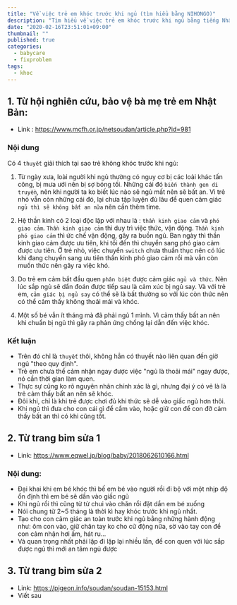 ```yaml
---
title: "Về việc trẻ em khóc trước khi ngủ (tìm hiểu bằng NIHONGO)"
description: "Tìm hiểu về việc trẻ em khóc trước khi ngủ bằng tiếng Nhật"
date: "2020-02-16T23:51:01+09:00"
thumbnail: ""
published: true
categories:
  - babycare
  - fixproblem
tags:
  - khoc
---
```


## 1. Từ hội nghiên cứu, bảo vệ bà mẹ trẻ em Nhật Bản: 
- Link : https://www.mcfh.or.jp/netsoudan/article.php?id=981

### Nội dung 
Có 4 `thuyết` giải thích tại sao trẻ không khóc trước khi ngủ:

  1. Từ ngày xưa, loài người khi ngủ thường có nguy cơ bị các loài khác tấn công, bị mưa ưới nên bị sợ bóng tối. Những cái đó `biến thành gen di truyền`, nên khi người ta ko biết lúc nào sẽ ngủ mất nên sẽ bất an. Vì trẻ nhỏ vẫn còn những cái đó, lại chưa tập luyện đủ lâu để quen cảm giác `ngủ thì sẽ không bất an nữa` nên cần thêm time.

  2. Hệ thần kinh có 2 loại độc lập với nhau là : `thần kinh giao cảm` và `phó giao cảm`. `Thần kinh giao cảm` thì duy trì việc thức, vận động. `Thần kinh phó giao cảm` thì ức chế vận động, gây ra buồn ngủ. Ban ngày thì thần kinh giao cảm được ưu tiên, khi tối đến thì chuyển sang phó giao cảm được ưu tiên. Ở trẻ nhỏ, việc chuyển `switch` chưa thuần thục nên có lúc khi đang chuyển sang ưu tiên thần kinh phó giao cảm rồi mà vẫn còn muốn thức nên gây ra việc khó.

  3. Do trẻ em cảm bắt đầu quen `phân biệt` được cảm giác `ngủ và thức`. Nên lúc sắp ngủ sẽ dần đoán được tiếp sau là cảm xúc bị ngủ say. Và với trẻ em, `cảm giác bị ngủ say` có thể sẽ là bất thường so với lúc còn thức nên có thể cảm thấy không thoải mái và khóc.

  4. Một số bé vẫn ít tháng mà đã phải ngủ 1 mình. Vì cảm thấy bất an nên khi chuẩn bị ngủ thì gây ra phản ứng chống lại dẫn đến việc khóc.

### Kết luận

- Trên đó chỉ là `thuyết` thôi, không hẳn có thuyết nào liên quan đến giờ ngủ "theo quy định".
- Trẻ em chưa thể cảm nhận ngay được việc "ngủ là thoải mái" ngay được, nó cần thời gian làm quen.
- Thực sự cũng ko rõ nguyên nhân chính xác là gì, nhưng đại ý có vẻ là là trẻ cảm thấy bất an nên sẽ khóc. 
- Đôi khi, chỉ là khi trẻ được chơi đủ khi thức sẽ dễ vào giấc ngủ hơn thôi.
- Khi ngủ thì đưa cho con cái gì để cầm vào, hoặc giữ con để con đỡ cảm thấy bất an thì có khi cũng tốt.


## 2. Từ trang bỉm sửa 1
- Link: https://www.eqwel.jp/blog/baby/2018062610166.html
### Nội dung:
- Đại khai khi em bé khóc thì bế em bé vào người rồi đi bộ với một nhịp độ ổn định thì em bé sẽ dần vào giấc ngủ
- Khi ngủ rồi thì cũng từ từ chui vào chăn rồi đặt dần em bé xuống
- Nói chung từ 2~5 tháng là thời kì hay khóc trước khi ngủ nhất.
- Tạo cho con cảm giác an toàn trước khi ngủ bằng những hành động như:
ôm con vào, giữ chân tay ko cho cử động nữa, sờ vào tay con để con cảm nhận hơi ấm, hát ru...
- Và quan trọng nhất phải lặp đi lặp lại nhiều lần, để con quen với lúc sắp được ngủ thì mới an tâm ngủ được

## 3. Từ trang bỉm sửa 2
- Link: https://pigeon.info/soudan/soudan-15153.html
- Viết sau
